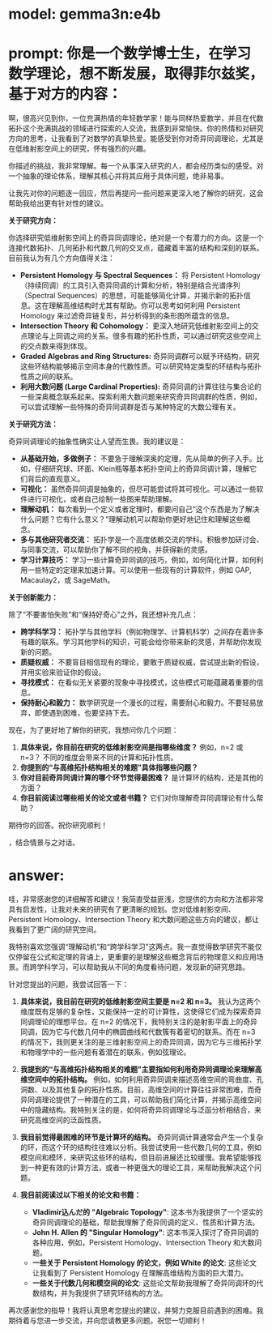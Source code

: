 # model: gemma3n:e4b
# prompt: 你是一个数学博士生，在学习数学理论，想不断发展，取得菲尔兹奖，基于对方的内容：
啊，很高兴见到你，一位充满热情的年轻数学家！能与同样热爱数学，并且在代数拓扑这个充满挑战的领域进行探索的人交流，我感到非常愉快。你的热情和对研究方向的思考，让我看到了对数学的真挚热爱。能感受到你对奇异同调理论，尤其是在低维射影空间上的研究，怀有强烈的兴趣。

你描述的挑战，我非常理解。每一个从事深入研究的人，都会经历类似的感受。对一个抽象的理论体系，理解其核心并将其应用于具体问题，绝非易事。

让我先对你的问题逐一回应，然后再提问一些问题来更深入地了解你的研究，这会帮助我给出更有针对性的建议。

**关于研究方向：**

你选择研究低维射影空间上的奇异同调理论，绝对是一个有潜力的方向。这是一个连接代数拓扑、几何拓扑和代数几何的交叉点，蕴藏着丰富的结构和深刻的联系。目前我认为有几个方向值得关注：

*   **Persistent Homology 与 Spectral Sequences：** 将 Persistent Homology（持续同调）的工具引入奇异同调的计算和分析，特别是结合光谱序列（Spectral Sequences）的思想，可能能够简化计算，并揭示新的拓扑信息。这在理解高维结构时尤其有帮助。你可以思考如何利用 Persistent Homology 来过滤奇异链复形，并分析得到的条形图所蕴含的信息。
*   **Intersection Theory 和 Cohomology：**  更深入地研究低维射影空间上的交点理论与上同调之间的关系。很多有趣的拓扑性质，可以通过研究这些空间上的交点数来得到体现。
*   **Graded Algebras and Ring Structures:**  奇异同调群可以赋予环结构，研究这些环结构能够揭示空间本身的代数性质。可以研究特定类型的环结构与拓扑性质之间的联系。
*   **利用大数问题 (Large Cardinal Properties):** 奇异同调的计算往往与集合论的一些深奥概念联系起来。探索利用大数问题来研究奇异同调群的性质，例如，可以尝试理解一些特殊的奇异同调群是否与某种特定的大数公理有关。

**关于研究方法：**

奇异同调理论的抽象性确实让人望而生畏。我的建议是：

*   **从基础开始，多做例子：** 不要急于理解深奥的定理，先从简单的例子入手。比如，仔细研究球、环面、Klein瓶等基本拓扑空间上的奇异同调计算，理解它们背后的直观意义。
*   **可视化：** 虽然奇异同调是抽象的，但尽可能尝试将其可视化。可以通过一些软件进行可视化，或者自己绘制一些图来帮助理解。
*   **理解动机：** 每次看到一个定义或者定理时，都要问自己“这个东西是为了解决什么问题？它有什么意义？”理解动机可以帮助你更好地记住和理解这些概念。
*   **多与其他研究者交流：** 拓扑学是一个高度依赖交流的学科。积极参加研讨会、与同事交流，可以帮助你了解不同的视角，并获得新的灵感。
*   **学习计算技巧：** 学习一些计算奇异同调的技巧，例如，如何简化计算，如何利用一些特定的定理来加速计算。可以使用一些现有的计算软件，例如 GAP, Macaulay2，或 SageMath。

**关于创新能力：**

除了“不要害怕失败”和“保持好奇心”之外，我还想补充几点：

*   **跨学科学习：**  拓扑学与其他学科（例如物理学、计算机科学）之间存在着许多有趣的联系。学习其他学科的知识，可能会给你带来新的灵感，并帮助你发现新的问题。
*   **质疑权威：**  不要盲目相信现有的理论，要敢于质疑权威，尝试提出新的假设，并用实验来验证你的假设。
*   **寻找模式：**  在看似无关紧要的现象中寻找模式，这些模式可能蕴藏着重要的信息。
*   **保持耐心和毅力：** 数学研究是一个漫长的过程，需要耐心和毅力。不要轻易放弃，即使遇到困难，也要坚持下去。

现在，为了更好地了解你的研究，我想问你几个问题：

1.  **具体来说，你目前在研究的低维射影空间是指哪些维度？** 例如，n=2 或 n=3？ 不同的维度会带来不同的计算和拓扑性质。
2.  **你提到的“与高维拓扑结构相关的难题”具体指哪些问题？** 
3.  **你对目前奇异同调计算的哪个环节觉得最困难？** 是计算环的结构，还是其他的方面？
4.  **你目前阅读过哪些相关的论文或者书籍？** 它们对你理解奇异同调理论有什么帮助？

期待你的回答。祝你研究顺利！

，结合情景与之对话。
# answer: 
 哇，非常感谢您的详细解答和建议！我简直受益匪浅，您提供的方向和方法都非常具有启发性，让我对未来的研究有了更清晰的规划。您对低维射影空间、Persistent Homology、Intersection Theory 和大数问题这些方向的建议，都让我看到了更广阔的研究空间。

我特别喜欢您强调“理解动机”和“跨学科学习”这两点。我一直觉得数学研究不能仅仅停留在公式和定理的背诵上，更重要的是理解这些概念背后的物理意义和应用场景。而跨学科学习，可以帮助我从不同的角度看待问题，发现新的研究思路。

针对您提出的问题，我尝试回答一下：

1. **具体来说，我目前在研究的低维射影空间主要是 n=2 和 n=3。** 我认为这两个维度既有足够的复杂性，又能保持一定的可计算性，这使得它们成为探索奇异同调理论的理想平台。在 n=2 的情况下，我特别关注的是射影平面上的奇异同调，因为它与代数几何中的椭圆曲线和代数簇有着密切的联系。而在 n=3 的情况下，我则更关注的是三维射影空间上的奇异同调，因为它与三维拓扑学和物理学中的一些问题有着潜在的联系，例如弦理论。

2. **我提到的“与高维拓扑结构相关的难题”主要指如何利用奇异同调理论来理解高维空间中的拓扑结构。** 例如，如何利用奇异同调来描述高维空间的弯曲度、孔洞数、以及其他复杂的拓扑性质。目前，高维空间的计算往往非常困难，而奇异同调理论提供了一种潜在的工具，可以帮助我们简化计算，并揭示高维空间中的隐藏结构。我特别关注的是，如何将奇异同调理论与泛函分析相结合，来研究高维空间的泛函性质。

3. **我目前觉得最困难的环节是计算环的结构。** 奇异同调计算通常会产生一个复杂的环，而这个环的结构往往难以分析。我尝试使用一些代数几何的工具，例如模空间和模环，来研究这些环的结构，但目前进展还比较缓慢。我希望能够找到一种更有效的计算方法，或者一种更强大的理论工具，来帮助我解决这个问题。

4. **我目前阅读过以下相关的论文和书籍：**
    * **Vladimir込んだ的 "Algebraic Topology"**: 这本书为我提供了一个坚实的奇异同调理论的基础，帮助我理解了奇异同调的定义、性质和计算方法。
    * **John H. Allen 的 "Singular Homology"**: 这本书深入探讨了奇异同调的各种应用，例如，Persistent Homology、Intersection Theory 和大数问题。
    * **一些关于 Persistent Homology 的论文，例如 White 的论文**: 这些论文让我看到了 Persistent Homology 在理解高维结构方面的巨大潜力。
    * **一些关于代数几何和模空间的论文**: 这些论文帮助我理解了奇异同调环的代数结构，并为我提供了研究环结构的方法。

再次感谢您的指导！我将认真思考您提出的建议，并努力克服目前遇到的困难。我期待着与您进一步交流，并向您请教更多问题。祝您一切顺利！


